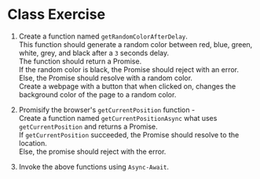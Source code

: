 # Class Exercise

1. Create a function named `getRandomColorAfterDelay`.  
   This function should generate a random color between red, blue, green, white, grey, and black after a `3` seconds delay.  
   The function should return a Promise.  
   If the random color is black, the Promise should reject with an error.
   Else, the Promise should resolve with a random color.  
   Create a webpage with a button that when clicked on, changes the background color of the page to a random color.

2. Promisify the browser's `getCurrentPosition` function -  
   Create a function named `getCurrentPositionAsync` what uses `getCurrentPosition` and returns a Promise.  
   If `getCurrentPosition` succeeded, the Promise should resolve to the location.  
   Else, the promise should reject with the error.

3. Invoke the above functions using `Async-Await`.
